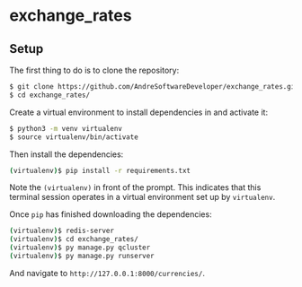 # exchange_rates

## Setup

The first thing to do is to clone the repository:

```sh
$ git clone https://github.com/AndreSoftwareDeveloper/exchange_rates.git
$ cd exchange_rates/
```

Create a virtual environment to install dependencies in and activate it:

```sh
$ python3 -m venv virtualenv
$ source virtualenv/bin/activate
```

Then install the dependencies:

```sh
(virtualenv)$ pip install -r requirements.txt
```
Note the `(virtualenv)` in front of the prompt. This indicates that this terminal
session operates in a virtual environment set up by `virtualenv`.

Once `pip` has finished downloading the dependencies:
```sh
(virtualenv)$ redis-server
(virtualenv)$ cd exchange_rates/
(virtualenv)$ py manage.py qcluster
(virtualenv)$ py manage.py runserver
```
And navigate to `http://127.0.0.1:8000/currencies/`.
